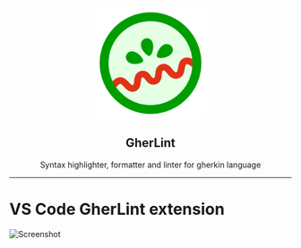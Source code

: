 <h2 align="center">
  <br>
    <img src="./img/logo.png" alt="logo" width="200">
  <br><br>
  GherLint
  <br>
</h2>
<p align="center">Syntax highlighter, formatter and linter for gherkin language</p>
<hr />

# VS Code GherLint extension

![Screenshot](./img/screenshot.jpg)
